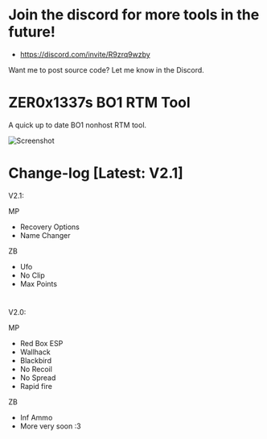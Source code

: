 # Join the discord for more tools in the future! 
 - https://discord.com/invite/R9zrq9wzby
 
Want me to post source code? Let me know in the Discord.
#
# ZER0x1337s BO1 RTM Tool
A quick up to date BO1 nonhost RTM tool.

![Screenshot](https://media.discordapp.net/attachments/874813226230095883/1043329527411118131/image.png)

#
# Change-log [Latest: V2.1]

V2.1:

MP
 - Recovery Options
 - Name Changer
 
 
ZB
 - Ufo
 - No Clip
 - Max Points 
#
V2.0:

MP
 - Red Box ESP
 - Wallhack
 - Blackbird
 - No Recoil
 - No Spread
 - Rapid fire
 
 
ZB
 - Inf Ammo
 - More very soon :3

